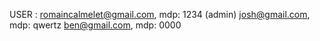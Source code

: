 USER :
romaincalmelet@gmail.com, mdp: 1234 (admin)
josh@gmail.com, mdp: qwertz 
ben@gmail.com, mdp: 0000